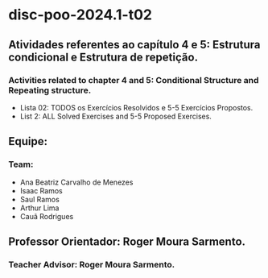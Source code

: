 # disc-poo-2024.1-t02

## Atividades referentes ao capítulo 4 e 5: Estrutura condicional e Estrutura de repetição.
### Activities related to chapter 4 and 5: Conditional Structure and Repeating structure.
- Lista 02: TODOS os Exercícios Resolvidos e 5-5 Exercícios Propostos.
- List 2: ALL Solved Exercises and 5-5 Proposed Exercises.

## Equipe:
### Team:
- Ana Beatriz Carvalho de Menezes
- Isaac Ramos
- Saul Ramos
- Arthur Lima
- Cauã Rodrigues

## Professor Orientador: Roger Moura Sarmento.
### Teacher Advisor: Roger Moura Sarmento.
